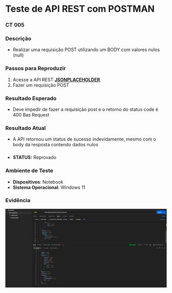 
# Teste de API REST com POSTMAN

### CT 005

### Descrição  
- Realizar uma requisição POST utilizando um BODY com valores nulos (null)

### Passos para Reproduzir  
1. Acesse a API REST **[JSONPLACEHOLDER](https://jsonplaceholder.typicode.com)**.  
2. Fazer um requisição POST  

### Resultado Esperado  
- Deve impedir de fazer a requisição post e o retorno do status code é 400 Bas Request

### Resultado Atual  
- A API retornou um status de sucesso indevidamente, mesmo com o body da resposta contendo dados nulos

###
- **STATUS:** Reprovado
  
### Ambiente de Teste  
- **Dispositivos**: Notebook
- **Sistema Operacional**: Windows 11

### Evidência  
![image](../../Postman/assets/reprovado/Realizar%20uma%20requisição%20POST%20utilizando%20um%20BODY%20com%20valores%20nulos.png)
